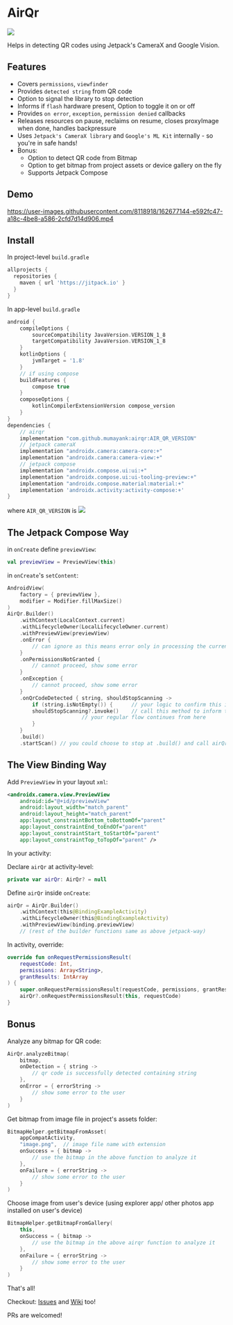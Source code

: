# AirQr

[![](https://jitpack.io/v/mumayank/airqr.svg)](https://jitpack.io/#mumayank/airqr)

Helps in detecting QR codes using Jetpack's CameraX and Google Vision.

## Features
- Covers `permissions`, `viewfinder`
- Provides `detected string` from QR code
- Option to signal the library to stop detection
- Informs if `flash` hardware present, Option to toggle it on or off
- Provides `on error`, `exception`, `permission denied` callbacks
- Releases resources on pause, reclaims on resume, closes proxyImage when done, handles backpressure
- Uses `Jetpack's CameraX library` and `Google's ML Kit` internally - so you're in safe hands!
- Bonus: 
	- Option to detect QR code from Bitmap
	- Option to get bitmap from project assets or device gallery on the fly
	- Supports Jetpack Compose

## Demo
https://user-images.githubusercontent.com/8118918/162677144-e592fc47-a18c-4be8-a586-2cfd7d14d906.mp4

## Install

In project-level `build.gradle`
```gradle
allprojects {
  repositories {
    maven { url 'https://jitpack.io' }
  }
}
```

In app-level `build.gradle`
```gradle
android {
    compileOptions {
        sourceCompatibility JavaVersion.VERSION_1_8
        targetCompatibility JavaVersion.VERSION_1_8
    }
    kotlinOptions {
        jvmTarget = '1.8'
    }
    // if using compose
    buildFeatures {
        compose true
    }
    composeOptions {
        kotlinCompilerExtensionVersion compose_version
    }
}
dependencies {
    // airqr
    implementation "com.github.mumayank:airqr:AIR_QR_VERSION"
    // jetpack cameraX
    implementation "androidx.camera:camera-core:+"
    implementation "androidx.camera:camera-view:+"
    // jetpack compose
    implementation "androidx.compose.ui:ui:+"
    implementation "androidx.compose.ui:ui-tooling-preview:+"
    implementation "androidx.compose.material:material:+"
    implementation 'androidx.activity:activity-compose:+'
}
```

where `AIR_QR_VERSION` is [![](https://jitpack.io/v/mumayank/airqr.svg)](https://jitpack.io/#mumayank/airqr)

## The Jetpack Compose Way

in `onCreate` define `previewView`:
```kotlin
val previewView = PreviewView(this)
```

in `onCreate`'s `setContent`:

```kotlin
AndroidView(
	factory = { previewView }, 
	modifier = Modifier.fillMaxSize()
)
AirQr.Builder()
	.withContext(LocalContext.current)
	.withLifecycleOwner(LocalLifecycleOwner.current)
	.withPreviewView(previewView)
	.onError {
	    // can ignore as this means error only in processing the current frame
	}
	.onPermissionsNotGranted {
	    // cannot proceed, show some error
	}
	.onException {
	    // cannot proceed, show some error
	}
	.onQrCodeDetected { string, shouldStopScanning ->
	    if (string.isNotEmpty()) { 		// your logic to confirm this is the QR code you are interested in
		shouldStopScanning?.invoke() 	// call this method to inform the library to stop
						// your regular flow continues from here
	    }
	}
	.build()
	.startScan() // you could choose to stop at .build() and call airQr?.startScan() later too
```

## The View Binding Way

Add `PreviewView` in your layout `xml`:
```xml
<androidx.camera.view.PreviewView
	android:id="@+id/previewView"
	android:layout_width="match_parent"
	android:layout_height="match_parent"
	app:layout_constraintBottom_toBottomOf="parent"
	app:layout_constraintEnd_toEndOf="parent"
	app:layout_constraintStart_toStartOf="parent"
	app:layout_constraintTop_toTopOf="parent" />
```

In your activity:

Declare `airQr` at activity-level:
```kotlin
private var airQr: AirQr? = null
```

Define `airQr` inside `onCreate`:
```kotlin
airQr = AirQr.Builder()
	.withContext(this@BindingExampleActivity)
	.withLifecycleOwner(this@BindingExampleActivity)
	.withPreviewView(binding.previewView)
	// (rest of the builder functions same as above jetpack-way)
```

In activity, override:
```kotlin
override fun onRequestPermissionsResult(
	requestCode: Int,
	permissions: Array<String>,
	grantResults: IntArray
) {
	super.onRequestPermissionsResult(requestCode, permissions, grantResults)
	airQr?.onRequestPermissionsResult(this, requestCode)
}
```

## Bonus

Analyze any bitmap for QR code:

```kotlin
AirQr.analyzeBitmap(
    bitmap,
    onDetection = { string ->
        // qr code is successfully detected containing string
    },
    onError = { errorString ->
        // show some error to the user
    }
)
```

Get bitmap from image file in project's assets folder:

```kotlin
BitmapHelper.getBitmapFromAsset(
    appCompatActivity,
    "image.png",  // image file name with extension
    onSuccess = { bitmap ->
        // use the bitmap in the above function to analyze it
    }, 
    onFailure = { errorString ->
        // show some error to the user
    }
)
```

Choose image from user's device (using explorer app/ other photos app installed on user's device)

```kotlin
BitmapHelper.getBitmapFromGallery(
    this,
    onSuccess = { bitmap ->
        // use the bitmap in the above airqr function to analyze it
    },
    onFailure = { errorString ->
        // show some error to the user
    }
)
```

That's all! 

Checkout: [Issues](https://github.com/mumayank/airqr/issues) and [Wiki](https://github.com/mumayank/airqr/wiki) too!

PRs are welcomed!
